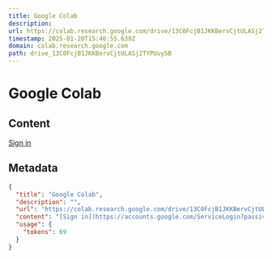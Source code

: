 ```yaml
---
title: Google Colab
description: 
url: https://colab.research.google.com/drive/13C0FcjB1JKKBervCjtULASj2TYPUuySB#scrollTo=X45JFcoqqO_c
timestamp: 2025-01-20T15:46:55.639Z
domain: colab.research.google.com
path: drive_13C0FcjB1JKKBervCjtULASj2TYPUuySB
---
```


# Google Colab



## Content

[Sign in](https://accounts.google.com/ServiceLogin?passive=true&continue=https%3A%2F%2Fcolab.research.google.com%2Fdrive%2F13C0FcjB1JKKBervCjtULASj2TYPUuySB&ec=GAZAqQM)

## Metadata

```json
{
  "title": "Google Colab",
  "description": "",
  "url": "https://colab.research.google.com/drive/13C0FcjB1JKKBervCjtULASj2TYPUuySB#scrollTo=X45JFcoqqO_c",
  "content": "[Sign in](https://accounts.google.com/ServiceLogin?passive=true&continue=https%3A%2F%2Fcolab.research.google.com%2Fdrive%2F13C0FcjB1JKKBervCjtULASj2TYPUuySB&ec=GAZAqQM)",
  "usage": {
    "tokens": 69
  }
}
```
